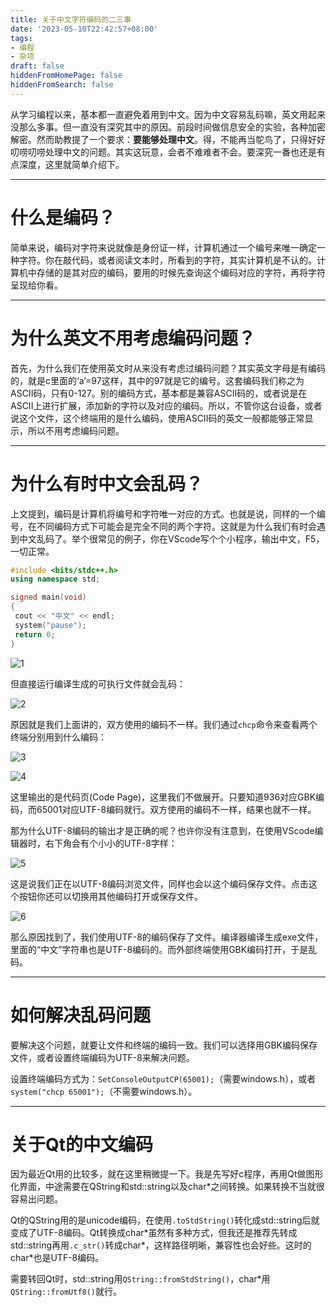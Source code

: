 ```yaml
---
title: 关于中文字符编码的二三事
date: '2023-05-10T22:42:57+08:00'
tags:
- 编程
- 杂项
draft: false
hiddenFromHomePage: false
hiddenFromSearch: false
---
```


从学习编程以来，基本都一直避免着用到中文。因为中文容易乱码嘛，英文用起来没那么多事。但一直没有深究其中的原因。前段时间做信息安全的实验，各种加密解密。然而助教提了一个要求：**要能够处理中文**。得，不能再当鸵鸟了，只得好好叨唠叨唠处理中文的问题。其实这玩意，会者不难难者不会。要深究一番也还是有点深度，这里就简单介绍下。

---

# 什么是编码？

简单来说，编码对字符来说就像是身份证一样，计算机通过一个编号来唯一确定一种字符。你在敲代码，或者阅读文本时，所看到的字符，其实计算机是不认的。计算机中存储的是其对应的编码，要用的时候先查询这个编码对应的字符，再将字符呈现给你看。

---

# 为什么英文不用考虑编码问题？

首先，为什么我们在使用英文时从来没有考虑过编码问题？其实英文字母是有编码的，就是c里面的‘a’=97这样，其中的97就是它的编号。这套编码我们称之为ASCII码，只有0-127。别的编码方式，基本都是兼容ASCII码的，或者说是在ASCII上进行扩展，添加新的字符以及对应的编码。所以，不管你这台设备，或者说这个文件，这个终端用的是什么编码，使用ASCII码的英文一般都能够正常显示，所以不用考虑编码问题。

---

# 为什么有时中文会乱码？

上文提到，编码是计算机将编号和字符唯一对应的方式。也就是说，同样的一个编号，在不同编码方式下可能会是完全不同的两个字符。这就是为什么我们有时会遇到中文乱码了。举个很常见的例子，你在VScode写个个小程序，输出中文，F5，一切正常。

```C++
#include <bits/stdc++.h>
using namespace std;

signed main(void)
{
 cout << "中文" << endl;
 system("pause");
 return 0;
}
```

![1](/post-images/关于中文字符编码的二三事/1.jpg)

但直接运行编译生成的可执行文件就会乱码：

![2](/post-images/关于中文字符编码的二三事/2.png)

原因就是我们上面讲的，双方使用的编码不一样。我们通过`chcp`命令来查看两个终端分别用到什么编码：

![3](/post-images/关于中文字符编码的二三事/3.png)

![4](/post-images/关于中文字符编码的二三事/4.png)

这里输出的是代码页(Code Page)，这里我们不做展开。只要知道936对应GBK编码，而65001对应UTF-8编码就行。双方使用的编码不一样，结果也就不一样。

那为什么UTF-8编码的输出才是正确的呢？也许你没有注意到，在使用VScode编辑器时，右下角会有个小小的UTF-8字样：

![5](/post-images/关于中文字符编码的二三事/5.png)

这是说我们正在以UTF-8编码浏览文件，同样也会以这个编码保存文件。点击这个按钮你还可以切换用其他编码打开或保存文件。

![6](/post-images/关于中文字符编码的二三事/6.png)

那么原因找到了，我们使用UTF-8的编码保存了文件。编译器编译生成exe文件，里面的“中文”字符串也是UTF-8编码的。而外部终端使用GBK编码打开，于是乱码。

---

# 如何解决乱码问题

要解决这个问题，就要让文件和终端的编码一致。我们可以选择用GBK编码保存文件，或者设置终端编码为UTF-8来解决问题。

设置终端编码方式为：`SetConsoleOutputCP(65001);`（需要windows.h），或者`system("chcp 65001");`（不需要windows.h）。

---

# 关于Qt的中文编码

因为最近Qt用的比较多，就在这里稍微提一下。我是先写好c程序，再用Qt做图形化界面，中途需要在QString和std::string以及char\*之间转换。如果转换不当就很容易出问题。

Qt的QString用的是unicode编码，在使用`.toStdString()`转化成std::string后就变成了UTF-8编码。Qt转换成char\*虽然有多种方式，但我还是推荐先转成std::string再用`.c_str()`转成char\*，这样路径明晰，兼容性也会好些。这时的char\*也是UTF-8编码。

需要转回Qt时，std::string用`QString::fromStdString()`，char\*用`QString::fromUtf8()`就行。
